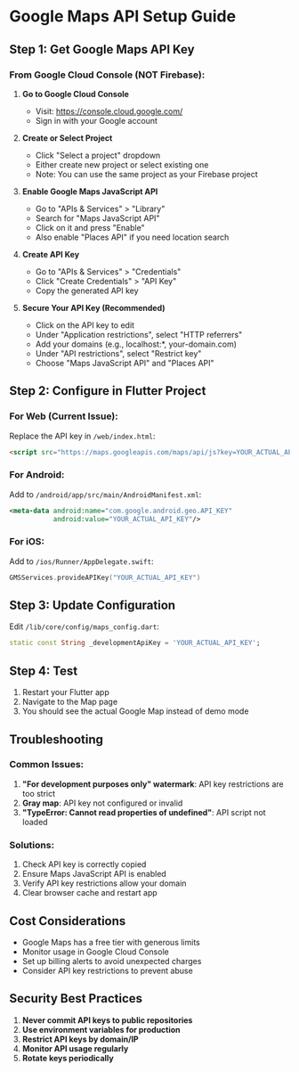 # Google Maps API Setup Guide

## Step 1: Get Google Maps API Key

### From Google Cloud Console (NOT Firebase):

1. **Go to Google Cloud Console**
   - Visit: https://console.cloud.google.com/
   - Sign in with your Google account

2. **Create or Select Project**
   - Click "Select a project" dropdown
   - Either create new project or select existing one
   - Note: You can use the same project as your Firebase project

3. **Enable Google Maps JavaScript API**
   - Go to "APIs & Services" > "Library"
   - Search for "Maps JavaScript API"
   - Click on it and press "Enable"
   - Also enable "Places API" if you need location search

4. **Create API Key**
   - Go to "APIs & Services" > "Credentials"
   - Click "Create Credentials" > "API Key"
   - Copy the generated API key

5. **Secure Your API Key (Recommended)**
   - Click on the API key to edit
   - Under "Application restrictions", select "HTTP referrers"
   - Add your domains (e.g., localhost:*, your-domain.com)
   - Under "API restrictions", select "Restrict key"
   - Choose "Maps JavaScript API" and "Places API"

## Step 2: Configure in Flutter Project

### For Web (Current Issue):
Replace the API key in `/web/index.html`:
```html
<script src="https://maps.googleapis.com/maps/api/js?key=YOUR_ACTUAL_API_KEY&libraries=geometry,places"></script>
```

### For Android:
Add to `/android/app/src/main/AndroidManifest.xml`:
```xml
<meta-data android:name="com.google.android.geo.API_KEY"
           android:value="YOUR_ACTUAL_API_KEY"/>
```

### For iOS:
Add to `/ios/Runner/AppDelegate.swift`:
```swift
GMSServices.provideAPIKey("YOUR_ACTUAL_API_KEY")
```

## Step 3: Update Configuration

Edit `/lib/core/config/maps_config.dart`:
```dart
static const String _developmentApiKey = 'YOUR_ACTUAL_API_KEY';
```

## Step 4: Test

1. Restart your Flutter app
2. Navigate to the Map page
3. You should see the actual Google Map instead of demo mode

## Troubleshooting

### Common Issues:
1. **"For development purposes only" watermark**: API key restrictions are too strict
2. **Gray map**: API key not configured or invalid
3. **"TypeError: Cannot read properties of undefined"**: API script not loaded

### Solutions:
1. Check API key is correctly copied
2. Ensure Maps JavaScript API is enabled
3. Verify API key restrictions allow your domain
4. Clear browser cache and restart app

## Cost Considerations

- Google Maps has a free tier with generous limits
- Monitor usage in Google Cloud Console
- Set up billing alerts to avoid unexpected charges
- Consider API key restrictions to prevent abuse

## Security Best Practices

1. **Never commit API keys to public repositories**
2. **Use environment variables for production**
3. **Restrict API keys by domain/IP**
4. **Monitor API usage regularly**
5. **Rotate keys periodically**
